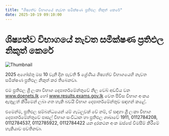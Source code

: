 ```yaml
---
title: "ශිෂ්‍යත්ව විභාගයේ නැවත සමීක්ෂණ ප්‍රතිඵල නිකුත් කෙරේ"
date: 2025-10-19 09:10:00
---
```


# ශිෂ්‍යත්ව විභාගයේ නැවත සමීක්ෂණ ප්‍රතිඵල නිකුත් කෙරේ

![Thumbnail](https://helakuru.sgp1.cdn.digitaloceanspaces.com/esana/images/lib/grade-5-scholarship-exam.jpg)

2025 අගෝස්තු මස 10 වැනි දින පැවති 5 ශ්‍රේණිය ශිෂ්‍යත්ව විභාගයෙහි නැවත සමීක්ෂණ ප්‍රතිඵල නිකුත් කර තිබෙනවා.

එම ප්‍රතිඵල ශ්‍රී ලංකා විභාග දෙපාර්තමේන්තුවේ නිල වෙබ් අඩවිය වන www.doenets.lk හෝ www.results.exams.gov.lk වෙත පිවිස විභාග අංකය ඇතුළත් කිරීමෙන් ලබා ගත හැකි බවයි විභාග දෙපාර්තමේන්තුව සඳහන් කළේ.

එමෙන්ම, ප්‍රතිඵල සම්බන්ධයෙන් යම් ගැටලුවක් වේ නම්, ඒ සඳහා ශ්‍රී ලංකා විභාග දෙපාර්තමේන්තුවේ පාසල් විභාග සංවිධාන හා ප්‍රතිඵල ශාඛාවේ 1911, 0112784208, 0112784537, 0112785922, 0112784422 යන දුරකථන අංක ඔස්සේ විමසීම් කිරීමේ හැකියාව පවතිනවා.


